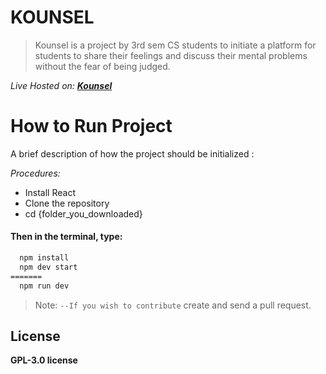 # **KOUNSEL**

>  Kounsel is a project by 3rd sem CS students to initiate a platform for students to share their feelings and discuss their mental problems without the fear of being judged.

*Live Hosted on: **[Kounsel](https://kounsel.pages.dev/ "Kounsel")***

# **How to Run Project**

A brief description of how the project should be initialized :

*Procedures:*
- Install React
- Clone the repository
- cd {folder_you_downloaded}
#### Then in the terminal, type:
```bash
  npm install
  npm dev start
=======
  npm run dev
```
> Note: `--If you wish to contribute` create and send a pull request.

## License

**GPL-3.0 license**    
